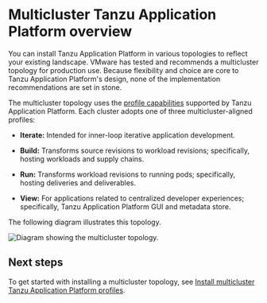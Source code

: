 # Multicluster Tanzu Application Platform overview

You can install Tanzu Application Platform in various topologies to reflect your existing landscape. VMware has tested and recommends a multicluster topology for production use. Because flexibility and choice are core to Tanzu Application Platform's design, none of the implementation recommendations are set in stone.

The multicluster topology uses the [profile capabilities](../overview.md#profiles-and-packages) supported by Tanzu Application Platform. Each cluster adopts one of three multicluster-aligned profiles:

- **Iterate:** Intended for inner-loop iterative application development.

- **Build:** Transforms source revisions to workload revisions; specifically, hosting workloads and supply chains.

- **Run:** Transforms workload revisions to running pods; specifically, hosting deliveries and deliverables.

- **View:** For applications related to centralized developer experiences; specifically, Tanzu Application Platform GUI and metadata store.

The following diagram illustrates this topology.

![Diagram showing the multicluster topology.](../images/multicluster-diagram.jpg)

## Next steps

To get started with installing a multicluster topology, see [Install multicluster Tanzu Application Platform profiles](installing-multicluster.md).
